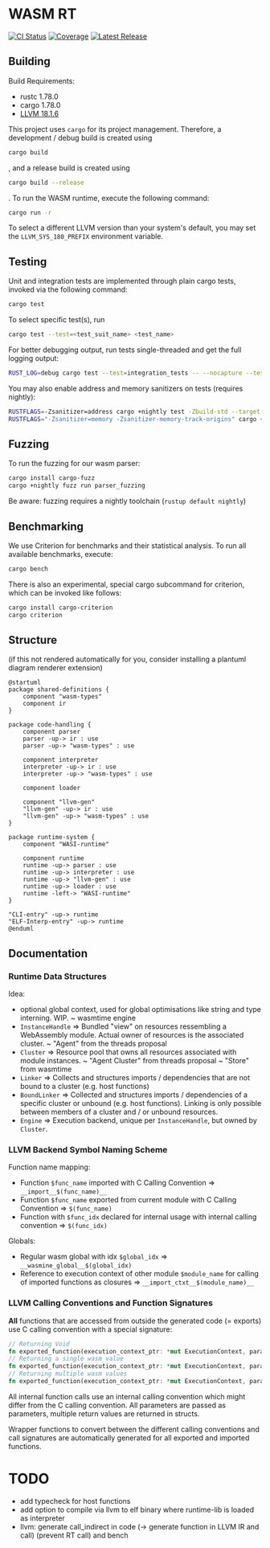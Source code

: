 # WASM RT

[![CI Status](https://gitlab.db.in.tum.de/epd24s/wasm-rt/badges/master/pipeline.svg)](https://gitlab.db.in.tum.de/epd24s/wasm-rt/-/commits/master)
[![Coverage](https://gitlab.db.in.tum.de/epd24s/wasm-rt/badges/master/coverage.svg)](https://gitlab.db.in.tum.de/epd24s/wasm-rt/-/commits/master)
[![Latest Release](https://gitlab.db.in.tum.de/epd24s/wasm-rt/-/badges/release.svg)](https://gitlab.db.in.tum.de/epd24s/wasm-rt/-/releases)

## Building

Build Requirements:
 - rustc 1.78.0
 - cargo 1.78.0
 - [LLVM 18.1.6](https://github.com/llvm/llvm-project/releases/tag/llvmorg-18.1.6)

This project uses `cargo` for its project management. Therefore, a development / debug build is created using
```sh
cargo build
```
, and a release build is created using
```sh
cargo build --release
```
. To run the WASM runtime, execute the following command:
```sh
cargo run -r
```

To select a different LLVM version than your system's default, you may set the `LLVM_SYS_180_PREFIX` environment variable.

## Testing

Unit and integration tests are implemented through plain cargo tests, invoked via the following command:
```sh
cargo test
```

To select specific test(s), run
```sh
cargo test --test=<test_suit_name> <test_name>
```

For better debugging output, run tests single-threaded and get the full logging output:
```sh
RUST_LOG=debug cargo test --test=integration_tests -- --nocapture --test-threads=1
```

You may also enable address and memory sanitizers on tests (requires nightly):
```sh
RUSTFLAGS=-Zsanitizer=address cargo +nightly test -Zbuild-std --target x86_64-unknown-linux-gnu --test=integration_tests
RUSTFLAGS="-Zsanitizer=memory -Zsanitizer-memory-track-origins" cargo +nightly test -Zbuild-std --target x86_64-unknown-linux-gnu --test=integration_tests
```

## Fuzzing

To run the fuzzing for our wasm parser:
```sh
cargo install cargo-fuzz
cargo +nightly fuzz run parser_fuzzing
```
Be aware: fuzzing requires a nightly toolchain (`rustup default nightly`)

## Benchmarking

We use Criterion for benchmarks and their statistical analysis. To run all available benchmarks, execute:
```sh
cargo bench
```

There is also an experimental, special cargo subcommand for criterion, which can be invoked like follows:
```sh
cargo install cargo-criterion
cargo criterion
```

## Structure

(if this not rendered automatically for you, consider installing a plantuml diagram renderer extension)
```plantuml
@startuml
package shared-definitions {
    component "wasm-types"
    component ir
}

package code-handling {
    component parser
    parser -up-> ir : use
    parser -up-> "wasm-types" : use

    component interpreter
    interpreter -up-> ir : use
    interpreter -up-> "wasm-types" : use

    component loader

    component "llvm-gen"
    "llvm-gen" -up-> ir : use
    "llvm-gen" -up-> "wasm-types" : use
}

package runtime-system {
    component "WASI-runtime"

    component runtime
    runtime -up-> parser : use
    runtime -up-> interpreter : use
    runtime -up-> "llvm-gen" : use
    runtime -up-> loader : use
    runtime -left-> "WASI-runtime"
}

"CLI-entry" -up-> runtime
"ELF-Interp-entry" -up-> runtime
@enduml
```

## Documentation

### Runtime Data Structures

Idea:
 - optional global context, used for global optimisations like string and type interning. WIP.
    ~ wasmtime engine
 - `InstanceHandle` => Bundled "view" on resources ressembling a WebAssembly module. Actual owner of resources is the associated cluster.
    ~ "Agent" from the threads proposal
 - `Cluster` => Resource pool that owns all resources associated with module instances.
    ~ "Agent Cluster" from threads proposal
    ~ "Store" from wasmtime
 - `Linker` => Collects and structures imports / dependencies that are not bound to a cluster (e.g. host functions)
 - `BoundLinker` => Collected and structures imports / dependencies of a specific cluster or unbound (e.g. host functions). Linking is only possible between members of a cluster and / or unbound resources.
 - `Engine` => Execution backend, unique per `InstanceHandle`, but owned by `Cluster`.

### LLVM Backend Symbol Naming Scheme

Function name mapping:
 - Function `$func_name` imported with C Calling Convention => `__import__$(func_name)__`
 - Function `$func_name` exported from current module with C Calling Convention => `$(func_name)`
 - Function with `$func_idx` declared for internal usage with internal calling convention => `$(func_idx)`

Globals:
 - Regular wasm global with idx `$global_idx` => `__wasmine_global__$(global_idx)`
 - Reference to execution context of other module `$module_name` for calling of imported functions as closures => `__import_ctxt__$(module_name)__`

### LLVM Calling Conventions and Function Signatures

**All** functions that are accessed from outside the generated code (= exports) use C calling convention with a special signature:
```rust
// Returning Void
fn exported_function(execution_context_ptr: *mut ExecutionContext, parameters_arr_ptr: *const Value) -> ();
// Returning a single wasm value
fn exported_function(execution_context_ptr: *mut ExecutionContext, parameters_arr_ptr: *const Value) -> Value;
// Returning multiple wasm values
fn exported_function(execution_context_ptr: *mut ExecutionContext, parameters_arr_ptr: *const Value, return_values: *mut Value) -> ();
```

All internal function calls use an internal calling convention which might differ from the C calling convention. All parameters are passed as parameters, multiple return values are returned in structs.

Wrapper functions to convert between the different calling conventions and call signatures are automatically generated for all exported and imported functions.

# TODO

 * add typecheck for host functions
 * add option to compile via llvm to elf binary where runtime-lib is loaded as interpreter
 * llvm: generate call_indirect in code (-> generate function in LLVM IR and call) (prevent RT call) and bench
